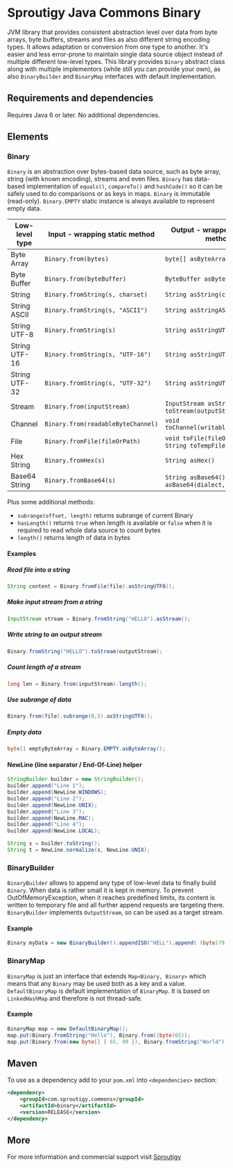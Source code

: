 # Sproutigy Java Commons Binary
JVM library that provides consistent abstraction level over data from byte arrays, byte buffers, streams and files as also different string encoding types.
It allows adaptation or conversion from one type to another. It's easier and less error-prone to maintain single data source object instead of multiple different low-level types.
This library provides `Binary` abstract class along with multiple implementors (while still you can provide your own), as also `BinaryBuilder` and `BinaryMap` interfaces with default implementation.


## Requirements and dependencies
Requires Java 6 or later. No additional dependencies.


## Elements


### Binary
`Binary` is an abstraction over bytes-based data source, such as byte array, string (with known encoding), streams and even files. `Binary` has data-based implementation of `equals()`, `compareTo()` and `hashCode()` so it can be safely used to do comparisons or as keys in maps. `Binary` is immutable (read-only).
`Binary.EMPTY` static instance is always available to represent empty data.

Low-level type | Input - wrapping static method | Output - wrapper converter method 
--- | --- | ---
Byte Array | `Binary.from(bytes)` | `byte[] asByteArray()`
Byte Buffer | `Binary.from(byteBuffer)` | `ByteBuffer asByteBuffer()`
String | `Binary.fromString(s, charset)` | `String asString(charset)`
String ASCII | `Binary.fromString(s, "ASCII")` | `String asStringASCII()`
String UTF-8 | `Binary.fromString(s)` | `String asStringUTF8()`
String UTF-16 | `Binary.fromString(s, "UTF-16")` | `String asStringUTF16()`
String UTF-32 | `Binary.fromString(s, "UTF-32")` | `String asStringUTF32()`
Stream | `Binary.from(inputStream)` | `InputStream asStream()` or `void toStream(outputStream)`
Channel | `Binary.from(readableByteChannel)` | `void toChannel(writableByteChannel)`
File | `Binary.fromFile(fileOrPath)` | `void toFile(fileOrPath)` or `String toTempFile()`
Hex String | `Binary.fromHex(s)` | `String asHex()`
Base64 String | `Binary.fromBase64(s)` | `String asBase64()` or `String asBase64(dialect,padding)`

Plus some additional methods:
- `subrange(offset, length)` returns subrange of current Binary
- `hasLength()` returns `true` when length is available or `false` when it is required to read whole data source to count bytes
- `length()` returns length of data in bytes 

#### Examples

##### Read file into a string
```java
String content = Binary.fromFile(file).asStringUTF8();
```

##### Make input stream from a string
```java
InputStream stream = Binary.fromString("HELLO").asStream();
```

##### Write string to an output stream
```java
Binary.fromString("HELLO").toStream(outputStream);
```

##### Count length of a stream
```java
long len = Binary.from(inputStream).length();
```

##### Use subrange of data
```java
Binary.from(file).subrange(0,5).asStringUTF8();
```


##### Empty data
```java
byte[] emptyByteArray = Binary.EMPTY.asByteArray();
```

#### NewLine (line separator / End-Of-Line) helper
```java
StringBuilder builder = new StringBuilder();
builder.append("Line 1");
builder.append(NewLine.WINDOWS);
builder.append("Line 2");
builder.append(NewLine.UNIX);
builder.append("Line 3");
builder.append(NewLine.MAC);
builder.append("Line 4");
builder.append(NewLine.LOCAL);

String s = builder.toString();
String t = NewLine.normalize(s, NewLine.UNIX);
```


### BinaryBuilder
`BinaryBuilder` allows to append any type of low-level data to finally build `Binary`.
When data is rather small it is kept in memory. To prevent OutOfMemoryException, when it reaches predefined limits, its content is written to temporary file and all further append requests are targeting there.
`BinaryBuilder` implements `OutputStream`, so can be used as a target stream.

#### Example
```java
Binary myData = new BinaryBuilder().appendISO("HELL").append( (byte)79 ).build();
```

### BinaryMap
`BinaryMap` is just an interface that extends `Map<Binary, Binary>` which means that any `Binary` may be used both as a key and a value.
`DefaultBinaryMap` is default implementation of `BinaryMap`. It is based on `LinkedHashMap` and therefore is not thread-safe.


#### Example
```java
BinaryMap map = new DefaultBinaryMap();
map.put(Binary.fromString("Hello"), Binary.from((byte)65));
map.put(Binary.from(new byte[] { 65, 90 }), Binary.fromString("World"));
```


## Maven

To use as a dependency add to your `pom.xml` into `<dependencies>` section: 
```xml
<dependency>
    <groupId>com.sproutigy.commons</groupId>
    <artifactId>binary</artifactId>
    <version>RELEASE</version>
</dependency>
```

## More
For more information and commercial support visit [Sproutigy](http://www.sproutigy.com/opensource)
